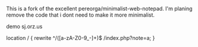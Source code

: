
This is a fork of the excellent pereorga/minimalist-web-notepad.
I'm planing remove the code that i dont need to make it more minimalist.

demo sj.orz.us


location / {
    rewrite ^/([a-zA-Z0-9_-]+)$ /index.php?note=a;
}
